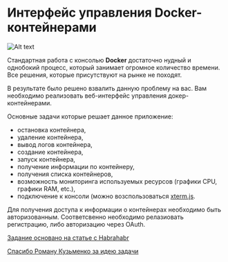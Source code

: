 # Интерфейс управления Docker-контейнерами

![Alt text](https://habrastorage.org/web/907/ebf/e7a/907ebfe7abc048828d428b15e68bd89a.jpg)

Стандартная работа с консолью **Docker** достаточно нудный и однобокий процесс, который занимает огромное количество времени. Все решения, которые присутствуют на рынке не походят.
 
В результате было решено взвалить данную проблему на вас. Вам необходимо реализовать веб-интерфейс управления докер-контейнерами.

Основные задачи которые решает данное приложение:
* остановка контейнера,
* удаление контейнера,
* вывод логов контейнера,
* создание контейнера,
* запуск контейнера,
* получение информации по контейнеру,
* получения списка контейнеров,
* возможность мониторинга используемых ресурсов (графики CPU, графики RAM, etc.),
* подключение к консоли (можно возспользоваться [xterm.js](https://github.com/xtermjs/xterm.js).

Для получения доступа к информации о контейнерах необходимо быть авторизованным. Соответсвенно необходимо релазиовать регистрацию, либо авторизацию через OAuth. 

[Задание основано на статье с Habrahabr](https://habrahabr.ru/company/flant/blog/338332/)

[Спасибо Роману Кузьменко за идею задачи](https://github.com/Kuzmrom7)
